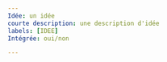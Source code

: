 ```yaml
---
Idée: un idée
courte description: une description d'idée
labels: [IDEE]
Intégrée: oui/non

---
```




